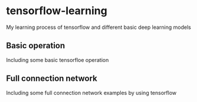 # tensorflow-learning
My learning process of tensorflow and different basic deep learning models
## Basic operation
Including some basic tensorfloe operation
## Full connection network
Including some full connection network examples by using tensorflow
